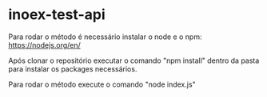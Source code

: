 # inoex-test-api

Para rodar o método é necessário instalar o node e o npm: https://nodejs.org/en/

Após clonar o repositório executar o comando "npm install" dentro da pasta para instalar os packages necessários.

Para rodar o método execute o comando "node index.js" 
